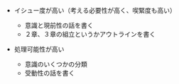 - イシュー度が高い（考える必要性が高く、喫緊度も高い）
	- 意識と現前性の話を書く
	- ２章、３章の組立というかアウトラインを書く


- 処理可能性が高い
	- 意識のいくつかの分類
	- 受動性の話を書く





